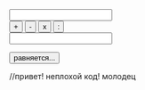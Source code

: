 <input id="num1" />

<div id="operator_btns">
  <button id="plus" class="operator" onclick="op='+'">+</button>
  <button id="minus" class="operator" onclick="op='-'">-</button>
  <button id="times" class="operator" onclick="op='*'">x</button>
  <button id="divide" class="operator" onclick="op='/'">:</button>
</div>

<input id="num2" />

<button onclick="func()">равняется...</button>

<p id="result"></p>


<script>
  var op; //выбранный оператор
  function func() {
    var result;
    var num1 = Number(document.getElementById("num1").value);
    var num2 = Number(document.getElementById("num2").value);
    switch (op) {
      case '+':
        result = num1 + num2;
        break;
      case '-':
        result = num1 - num2;
        break;
      case '*':
        result = num1 * num2;
        break;
      case '/':
        if (num2) {
          result = num1 / num2;
        } else {
          result = 'бесконечность';
        }
        break;
      default:
        result = 'выберите операцию';
    }

    document.getElementById("result").innerHTML = result;
  }
</script>
//привет! неплохой код! молодец
